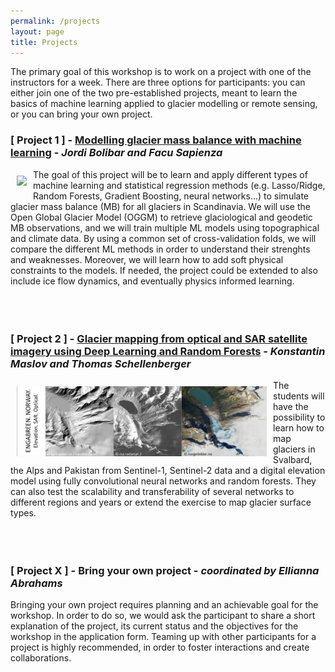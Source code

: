 ```yaml
---
permalink: /projects
layout: page
title: Projects
---
```


The primary goal of this workshop is to work on a project with one of the instructors for a week. There are three options for participants: you can either join one of the two pre-established projects, meant to learn the basics of machine learning applied to glacier modelling or remote sensing, or you can bring your own project. 

### [ Project 1 ] - [Modelling glacier mass balance with machine learning](https://github.com/Machine-Learning-in-Glaciology-Workshop/Project_MB_Regression) - *Jordi Bolibar and Facu Sapienza*
<div>
<div style="float: left; padding: 10px">
<img src="https://github.com/Machine-Learning-in-Glaciology-Workshop/Machine-Learning-in-Glaciology-Workshop.github.io/raw/master/assets/imgs/glacier_AI_lq.png" width="400">
</div>
<div>
The goal of this project will be to learn and apply different types of machine learning and statistical regression methods (e.g. Lasso/Ridge, Random Forests, Gradient Boosting, neural networks...) to simulate glacier mass balance (MB) for all glaciers in Scandinavia. We will use the Open Global Glacier Model (OGGM) to retrieve glaciological and geodetic MB observations, and we will train multiple ML models using topographical and climate data. By using a common set of cross-validation folds, we will compare the different ML methods in order to understand their strenghts and weaknesses. Moreover, we will learn how to add soft physical constraints to the models. If needed, the project could be extended to also include ice flow dynamics, and eventually physics informed learning. 
</div>
</div>
<br>
<br>
<br>
  
### [ Project 2 ] - [Glacier mapping from optical and SAR satellite imagery using Deep Learning and Random Forests](https://github.com/Machine-Learning-in-Glaciology-Workshop/Glacier-Mapping-with-Deep-Learning) - *Konstantin Maslov and Thomas Schellenberger* 
<div>
<div style="float: left; padding: 10px">
<img src="https://github.com/Machine-Learning-in-Glaciology-Workshop/Machine-Learning-in-Glaciology-Workshop.github.io/raw/master/assets/imgs/massive_engabreen-norway-elevation-sar-backscatter-and-aerial-imagery-1000px.jpg" width="400">
</div>
<div>
The students will have the possibility to learn how to map glaciers in Svalbard, the Alps and Pakistan from Sentinel-1, Sentinel-2 data and a digital elevation model using fully convolutional neural networks and random forests. They can also test the scalability and transferability of several networks to different regions and years or extend the exercise to map glacier surface types.
</div>
</div>
<br>
<br>
<br>

### [ Project X ] - Bring your own project - *coordinated by Ellianna Abrahams*

Bringing your own project requires planning and an achievable goal for the workshop. In order to do so, we would ask the participant to share a short explanation of the project, its current status and the objectives for the workshop in the application form. Teaming up with other participants for a project is highly recommended, in order to foster interactions and create collaborations. 
